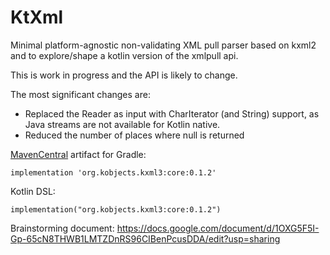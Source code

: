 # KtXml

Minimal platform-agnostic non-validating XML pull parser based on kxml2 and to explore/shape a kotlin version of the xmlpull api.

This is work in progress and the API is likely to change.

The most significant changes are:

- Replaced the Reader as input with CharIterator (and String) support, as Java streams are not available for Kotlin native.
- Reduced the number of places where null is returned

[MavenCentral](https://search.maven.org/artifact/org.kobjects.kxml3/core/0.1.2/jar) artifact for Gradle:
```
implementation 'org.kobjects.kxml3:core:0.1.2'
```
Kotlin DSL:
```
implementation("org.kobjects.kxml3:core:0.1.2")
```

Brainstorming document: https://docs.google.com/document/d/1OXG5F5I-Gp-65cN8THWB1LMTZDnRS96CIBenPcusDDA/edit?usp=sharing
